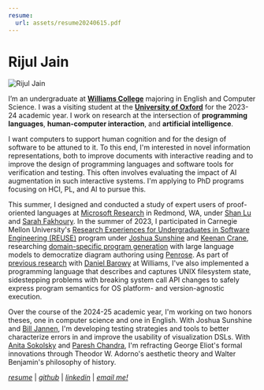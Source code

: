 ```yaml
---
resume:
  url: assets/resume20240615.pdf
---
```


# Rijul Jain

![Rijul Jain](assets/rjain06192024.jpg) 

I’m an undergraduate at [**Williams College**](https://www.williams.edu/) majoring in English and Computer Science. I was a visiting student at the [**University of Oxford**](https://www.exeter.ox.ac.uk/) for the 2023-24 academic year. I work on research at the intersection of **programming languages**, **human-computer interaction**, and **artificial intelligence**. 

I want computers to support human cognition and for the design of software to be attuned to it. To this end, I'm interested in novel information representations, both to improve documents with interactive reading and to improve the design of programming languages and software tools for verification and testing. This often involves evaluating the impact of AI augmentation in such interactive systems. I'm applying to PhD programs focusing on HCI, PL, and AI to pursue this.

This summer, I designed and conducted a study of expert users of proof-oriented languages at [Microsoft Research](https://www.microsoft.com/en-us/research/lab/microsoft-research-redmond/) in Redmond, WA, under [Shan Lu](https://people.cs.uchicago.edu/~shanlu/) and [Sarah Fakhoury](https://www.microsoft.com/en-us/research/people/sfakhoury/). In the summer of 2023, I participated in Carnegie Mellon University's [Research Experiences for Undergraduates in Software Engineering (REUSE)](https://www.cmu.edu/scs/s3d/reuse/) program under [Joshua Sunshine](https://www.cs.cmu.edu/~jssunshi/) and [Keenan Crane](https://www.cs.cmu.edu/~kmcrane/), researching [domain-specific program generation](assets/From_Prose_to_Programs_with_Penrose_REUSE_2023_Poster_Rijul_Jain.pdf) with large language models to democratize diagram authoring using [Penrose](https://penrose.cs.cmu.edu/). As part of [previous research](assets/bitfridge-poster.pdf) with [Daniel Barowy](http://www.cs.williams.edu/~dbarowy/) at Williams, I've also implemented a programming language that describes and captures UNIX filesystem state, sidestepping problems with breaking system call API changes to safely express program semantics for OS platform- and version-agnostic execution.

Over the course of the 2024-25 academic year, I'm working on two honors theses, one in computer science and one in English. With Joshua Sunshine and [Bill Jannen](http://cs.williams.edu/~jannen/), I'm developing testing strategies and tools to better characterize errors in and improve the usability of visualization DSLs. With [Anita Sokolsky](https://english.williams.edu/profile/asokolsk/) and [Paresh Chandra](https://english.williams.edu/profile/pc16/), I'm refracting George Eliot's formal innovations through Theodor W. Adorno's aesthetic theory and Walter Benjamin's philosophy of history. 

[_resume_]({{page.resume.url}}) | [_github_](https://github.com/rjainrjain) | [_linkedin_](https://www.linkedin.com/in/rijul-jn/) | [_email me!_](mailto:rijul.jain@williams.edu)
